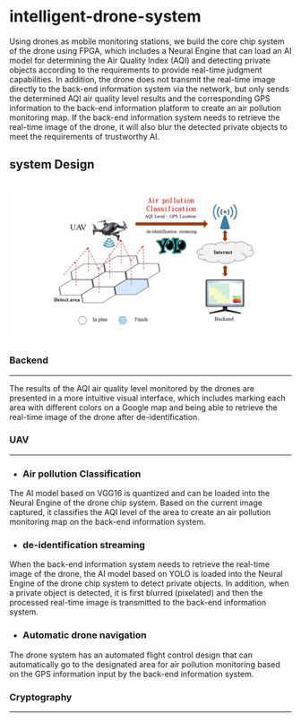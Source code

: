 # intelligent-drone-system
Using drones as mobile monitoring stations, we build the core chip system of the drone using FPGA, which includes a Neural Engine that can load an AI model for determining the Air Quality Index (AQI) and detecting private objects according to the requirements to provide real-time judgment capabilities. In addition, the drone does not transmit the real-time image directly to the back-end information system via the network, but only sends the determined AQI air quality level results and the corresponding GPS information to the back-end information platform to create an air pollution monitoring map. If the back-end information system needs to retrieve the real-time image of the drone, it will also blur the detected private objects to meet the requirements of trustworthy AI.
## system Design
![System Design](https://github.com/NTTUlab501/intelligent-drone-system/blob/main/images/System%20Design.jpg "System Design")
### Backend
------------
The results of the AQI air quality level monitored by the drones are presented in a more intuitive visual interface, which includes marking each area with different colors on a Google map and being able to retrieve the real-time image of the drone after de-identification.
### UAV
------------
- ### Air pollution Classification 
The AI model based on VGG16 is quantized and can be loaded into the Neural Engine of the drone chip system. Based on the current image captured, it classifies the AQI level of the area to create an air pollution monitoring map on the back-end information system.
- ### de-identification streaming
When the back-end information system needs to retrieve the real-time image of the drone, the AI model based on YOLO is loaded into the Neural Engine of the drone chip system to detect private objects. In addition, when a private object is detected, it is first blurred (pixelated) and then the processed real-time image is transmitted to the back-end information system.
- ### Automatic drone navigation
The drone system has an automated flight control design that can automatically go to the designated area for air pollution monitoring based on the GPS information input by the back-end information system.

### Cryptography
------------